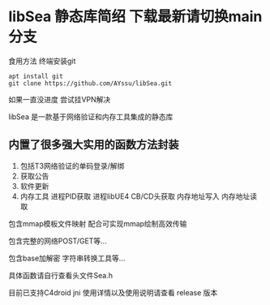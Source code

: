 # libSea 静态库简绍 下载最新请切换main分支

食用方法 终端安装git 

```
apt install git
git clone https://github.com/AYssu/libSea.git
```

如果一直没进度 尝试挂VPN解决 

libSea 是一款基于网络验证和内存工具集成的静态库

## 内置了很多强大实用的函数方法封装 
  1. 包括T3网络验证的单码登录/解绑
  2. 获取公告
  3. 软件更新
  4. 内存工具 进程PID获取 进程libUE4 CB/CD头获取 内存地址写入 内存地址读取
  

包含mmap模板文件映射 配合可实现mmap绘制高效传输

包含完整的网络POST/GET等...

包含base加解密 字符串转换工具等...

具体函数请自行查看头文件Sea.h

目前已支持C4droid jni 使用详情以及使用说明请查看 release 版本
